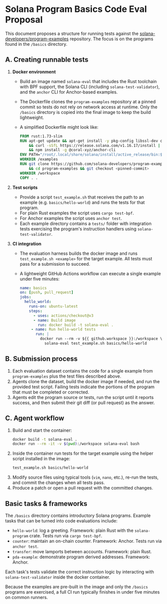 # Solana Program Basics Code Eval Proposal

This document proposes a structure for running tests against the
[solana-developers/program-examples](https://github.com/solana-developers/program-examples)
repository. The focus is on the programs found in the `/basics` directory.

## A. Creating runnable tests

1. **Docker environment**
   - Build an image named `solana-eval` that includes the Rust toolchain with
     BPF support, the Solana CLI (including `solana-test-validator`), and the
     `anchor` CLI for Anchor-based examples.
   - The Dockerfile clones the `program-examples` repository at a pinned commit
     so tests do not rely on network access at runtime. Only the `/basics`
     directory is copied into the final image to keep the build lightweight.
   - A simplified Dockerfile might look like:

     ```dockerfile
     FROM rust:1.73-slim
     RUN apt-get update && apt-get install -y pkg-config libssl-dev curl git \
         && curl -sSfL https://release.solana.com/v1.16.17/install | bash -s -- \
         && npm install -g @coral-xyz/anchor-cli
     ENV PATH="/root/.local/share/solana/install/active_release/bin:${PATH}"
     WORKDIR /examples
     RUN git clone https://github.com/solana-developers/program-examples.git \
         && cd program-examples && git checkout <pinned-commit>
     WORKDIR /workspace
     COPY . .
     ```

2. **Test scripts**
   - Provide a script `test_example.sh` that receives the path to an
     example (e.g. `basics/hello-world`) and runs the tests for that program.
   - For plain Rust examples the script uses `cargo test-bpf`.
   - For Anchor examples the script uses `anchor test`.
   - Each example directory contains a `tests/` folder with integration tests
     exercising the program's instruction handlers using
     `solana-test-validator`.

3. **CI integration**
   - The evaluation harness builds the docker image and runs
     `test_example.sh <example>` for the target example. All tests must
     pass for a submission to succeed.
   - A lightweight GitHub Actions workflow can execute a single example under
     five minutes:

     ```yaml
     name: basics
     on: [push, pull_request]
     jobs:
       hello_world:
         runs-on: ubuntu-latest
         steps:
           - uses: actions/checkout@v3
           - name: Build image
             run: docker build -t solana-eval .
          - name: Run hello-world tests
            run: |
              docker run --rm -v ${{ github.workspace }}:/workspace \
                solana-eval test_example.sh basics/hello-world
     ```

## B. Submission process

1. Each evaluation dataset contains the code for a single example from
   `program-examples` plus the test files described above.
2. Agents clone the dataset, build the docker image if needed, and run the
   provided test script. Failing tests indicate the portions of the program
   that must be completed or corrected.
3. Agents edit the program source or tests, run the script until it reports
   success, and then submit their git diff (or pull request) as the answer.

## C. Agent workflow

1. Build and start the container:
   ```bash
   docker build -t solana-eval .
   docker run --rm -it -v $(pwd):/workspace solana-eval bash
   ```
2. Inside the container run tests for the target example using the helper
   script installed in the image:
   ```bash
   test_example.sh basics/hello-world
   ```
3. Modify source files using typical tools (`vim`, `nano`, etc.), re-run the
   tests, and commit the changes when all tests pass.
4. Produce a patch or open a pull request with the committed changes.

## Basic tasks & frameworks

The `/basics` directory contains introductory Solana programs. Example tasks
that can be turned into code evaluations include:

- `hello-world`: log a greeting. Framework: plain Rust with the
  `solana-program` crate. Tests run via `cargo test-bpf`.
- `counter`: maintain an on-chain counter. Framework: Anchor. Tests run via
  `anchor test`.
- `transfer`: move lamports between accounts. Framework: plain Rust.
- `pda-example`: demonstrate program derived addresses. Framework: Anchor.

Each task's tests validate the correct instruction logic by interacting with
`solana-test-validator` inside the docker container.

Because the examples are pre-built in the image and only the `/basics`
programs are exercised, a full CI run typically finishes in under five
minutes on common runners.


